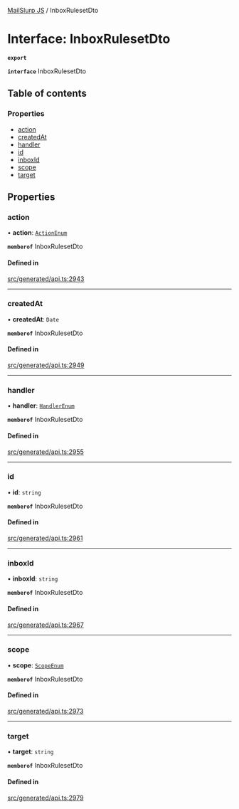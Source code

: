 [MailSlurp JS](../README.md) / InboxRulesetDto

# Interface: InboxRulesetDto

**`export`**

**`interface`** InboxRulesetDto

## Table of contents

### Properties

- [action](InboxRulesetDto.md#action)
- [createdAt](InboxRulesetDto.md#createdat)
- [handler](InboxRulesetDto.md#handler)
- [id](InboxRulesetDto.md#id)
- [inboxId](InboxRulesetDto.md#inboxid)
- [scope](InboxRulesetDto.md#scope)
- [target](InboxRulesetDto.md#target)

## Properties

### action

• **action**: [`ActionEnum`](../enums/InboxRulesetDto.ActionEnum.md)

**`memberof`** InboxRulesetDto

#### Defined in

[src/generated/api.ts:2943](https://github.com/mailslurp/mailslurp-client/blob/1460b4d/src/generated/api.ts#L2943)

___

### createdAt

• **createdAt**: `Date`

**`memberof`** InboxRulesetDto

#### Defined in

[src/generated/api.ts:2949](https://github.com/mailslurp/mailslurp-client/blob/1460b4d/src/generated/api.ts#L2949)

___

### handler

• **handler**: [`HandlerEnum`](../enums/InboxRulesetDto.HandlerEnum.md)

**`memberof`** InboxRulesetDto

#### Defined in

[src/generated/api.ts:2955](https://github.com/mailslurp/mailslurp-client/blob/1460b4d/src/generated/api.ts#L2955)

___

### id

• **id**: `string`

**`memberof`** InboxRulesetDto

#### Defined in

[src/generated/api.ts:2961](https://github.com/mailslurp/mailslurp-client/blob/1460b4d/src/generated/api.ts#L2961)

___

### inboxId

• **inboxId**: `string`

**`memberof`** InboxRulesetDto

#### Defined in

[src/generated/api.ts:2967](https://github.com/mailslurp/mailslurp-client/blob/1460b4d/src/generated/api.ts#L2967)

___

### scope

• **scope**: [`ScopeEnum`](../enums/InboxRulesetDto.ScopeEnum.md)

**`memberof`** InboxRulesetDto

#### Defined in

[src/generated/api.ts:2973](https://github.com/mailslurp/mailslurp-client/blob/1460b4d/src/generated/api.ts#L2973)

___

### target

• **target**: `string`

**`memberof`** InboxRulesetDto

#### Defined in

[src/generated/api.ts:2979](https://github.com/mailslurp/mailslurp-client/blob/1460b4d/src/generated/api.ts#L2979)
